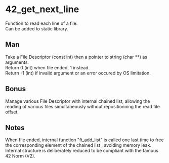 # 42_get_next_line
Function to read each line of a file.  
Can be added to static library.

## Man
Take a File Descriptor (const int) then a pointer to string (char **) as arguments.  
Return 0 (int) when file ended, 1 instead.  
Return -1 (int) if invalid argument or an error occured by OS limitation.

## Bonus
Manage various File Descriptor with internal chained list, allowing the reading of various files simultaneously without repositionning the read file offset.

## Notes
When file ended, internal function "ft_add_list" is called one last time to free the corresponding element of the chained list , avoiding memory leak.  
Internal structure is deliberately reduced to be compliant with the famous 42 Norm (V2).
